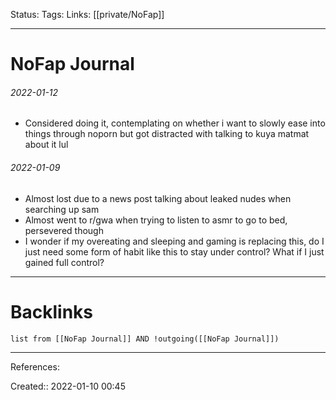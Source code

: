 Status: 
Tags: 
Links: [[private/NoFap]]
___
# NoFap Journal
###### 2022-01-12 
- Considered doing it, contemplating on whether i want to slowly ease into things through noporn but got distracted with talking to kuya matmat about it lul
###### 2022-01-09
- Almost lost due to a news post talking about leaked nudes when searching up sam
- Almost went to r/gwa when trying to listen to asmr to go to bed, persevered though
- I wonder if my overeating and sleeping and gaming is replacing this, do I just need some form of habit like this to stay under control? What if I just gained full control?
___
# Backlinks
```dataview
list from [[NoFap Journal]] AND !outgoing([[NoFap Journal]])
```
___
References:

Created:: 2022-01-10 00:45
